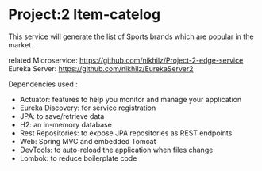 # Project:2 Item-catelog
  This service will generate the list of Sports brands which are popular in the market. 
  
  related Microservice: https://github.com/nikhilz/Project-2-edge-service
  Eureka Server: https://github.com/nikhilz/EurekaServer2
  
  
  Dependencies used :
* Actuator: features to help you monitor and manage your application
* Eureka Discovery: for service registration
* JPA: to save/retrieve data
* H2: an in-memory database
* Rest Repositories: to expose JPA repositories as REST endpoints
* Web: Spring MVC and embedded Tomcat
* DevTools: to auto-reload the application when files change
* Lombok: to reduce boilerplate code
